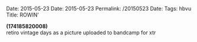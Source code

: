 Date: 2015-05-23
Date: 2015-05-23
Permalink: /20150523
Date: 
Tags: hbvu
Title: ROWIN'
  
**(174185820008)**  
retiro vintage days as a picture uploaded to bandcamp for xtr